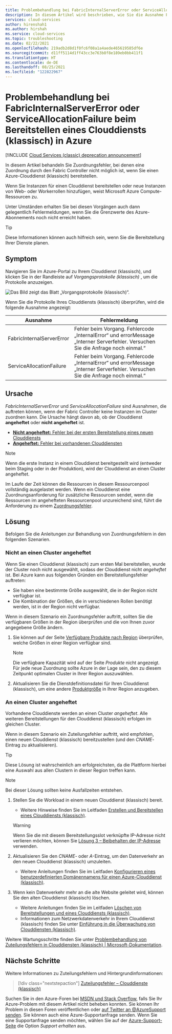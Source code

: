 ```yaml
---
title: Problembehandlung bei FabricInternalServerError oder ServiceAllocationFailure beim Bereitstellen eines Clouddiensts (klassisch) in Azure | Microsoft-Dokumentation
description: In diesem Artikel wird beschrieben, wie Sie die Ausnahme FabricInternalServerError oder ServiceAllocationFailure beheben, wenn Sie einen Clouddienst (klassisch) in Azure bereitstellen.
services: cloud-services
author: hirenshah1
ms.author: hirshah
ms.service: cloud-services
ms.topic: troubleshooting
ms.date: 02/22/2021
ms.openlocfilehash: 219adb2d8d1f0fc6f08a1a4aede465619585df6e
ms.sourcegitcommit: d11ff5114d1ff43cc3e763b8f8e189eb0bb411f1
ms.translationtype: HT
ms.contentlocale: de-DE
ms.lasthandoff: 08/25/2021
ms.locfileid: "122822967"
---
```

# <a name="troubleshoot-fabricinternalservererror-or-serviceallocationfailure-when-deploying-a-cloud-service-classic-to-azure"></a>Problembehandlung bei FabricInternalServerError oder ServiceAllocationFailure beim Bereitstellen eines Clouddiensts (klassisch) in Azure

[!INCLUDE [Cloud Services (classic) deprecation announcement](includes/deprecation-announcement.md)]

In diesem Artikel behandeln Sie Zuordnungsfehler, bei denen eine Zuordnung durch den Fabric Controller nicht möglich ist, wenn Sie einen Azure-Clouddienst (klassisch) bereitstellen.

Wenn Sie Instanzen für einen Clouddienst bereitstellen oder neue Instanzen von Web- oder Workerrollen hinzufügen, weist Microsoft Azure Compute-Ressourcen zu.

Unter Umständen erhalten Sie bei diesen Vorgängen auch dann gelegentlich Fehlermeldungen, wenn Sie die Grenzwerte des Azure-Abonnements noch nicht erreicht haben.

> [!TIP]
> Diese Informationen können auch hilfreich sein, wenn Sie die Bereitstellung Ihrer Dienste planen.

## <a name="symptom"></a>Symptom

Navigieren Sie im Azure-Portal zu Ihrem Clouddienst (klassisch), und klicken Sie in der Randleiste auf *Vorgangsprotokolle (klassisch)* , um die Protokolle anzuzeigen.

![Das Bild zeigt das Blatt „Vorgangsprotokolle (klassisch)“.](./media/cloud-services-troubleshoot-fabric-internal-server-error/cloud-services-troubleshoot-allocation-logs.png)

Wenn Sie die Protokolle Ihres Clouddiensts (klassisch) überprüfen, wird die folgende Ausnahme angezeigt:

|Ausnahme  |Fehlermeldung  |
|---------|---------|
FabricInternalServerError     |Fehler beim Vorgang. Fehlercode „InternalError“ und errorMessage „Interner Serverfehler. Versuchen Sie die Anfrage noch einmal.“|
|ServiceAllocationFailure     |Fehler beim Vorgang. Fehlercode „InternalError“ und errorMessage „Interner Serverfehler. Versuchen Sie die Anfrage noch einmal.“|

## <a name="cause"></a>Ursache

*FabricInternalServerError* und *ServiceAllocationFailure* sind Ausnahmen, die auftreten können, wenn der Fabric Controller keine Instanzen im Cluster zuordnen kann. Die Ursache hängt davon ab, ob der Clouddienst **angeheftet** oder **nicht angeheftet** ist.

- [**Nicht angeheftet:** Fehler bei der ersten Bereitstellung eines neuen Clouddiensts](#not-pinned-to-a-cluster)
- [**Angeheftet:** Fehler bei vorhandenen Clouddiensten](#pinned-to-a-cluster)

> [!NOTE]
> Wenn die erste Instanz in einem Clouddienst bereitgestellt wird (entweder beim Staging oder in der Produktion), wird der Clouddienst an einen Cluster angeheftet.
>
> Im Laufe der Zeit können die Ressourcen in diesem Ressourcenpool vollständig ausgelastet werden. Wenn ein Clouddienst eine Zuordnungsanforderung für zusätzliche Ressourcen sendet, wenn die Ressourcen im angehefteten Ressourcenpool unzureichend sind, führt die Anforderung zu einem [Zuordnungsfehler](cloud-services-allocation-failures.md).

## <a name="solution"></a>Lösung

Befolgen Sie die Anleitungen zur Behandlung von Zuordnungsfehlern in den folgenden Szenarien.

### <a name="not-pinned-to-a-cluster"></a>Nicht an einen Cluster angeheftet

Wenn Sie einen Clouddienst (klassisch) zum ersten Mal bereitstellen, wurde der Cluster noch nicht ausgewählt, sodass der Clouddienst nicht *angeheftet* ist. Bei Azure kann aus folgenden Gründen ein Bereitstellungsfehler auftreten:

- Sie haben eine bestimmte Größe ausgewählt, die in der Region nicht verfügbar ist.
- Die Kombination der Größen, die in verschiedenen Rollen benötigt werden, ist in der Region nicht verfügbar.

Wenn in diesem Szenario ein Zuordnungsfehler auftritt, sollten Sie die verfügbaren Größen in der Region überprüfen und die von Ihnen zuvor angegebene Größe ändern.

1. Sie können auf der Seite [Verfügbare Produkte nach Region](https://azure.microsoft.com/global-infrastructure/services/?products=cloud-services) überprüfen, welche Größen in einer Region verfügbar sind.

    > [!NOTE]
    > Die verfügbare Kapazität wird auf der Seite *Produkte* nicht angezeigt. Für jede neue Zuordnung sollte Azure in der Lage sein, den zu diesem Zeitpunkt optimalen Cluster in Ihrer Region auszuwählen.

1. Aktualisieren Sie die Dienstdefinitionsdatei für Ihren Clouddienst (klassisch), um eine andere [Produktgröße](cloud-services-sizes-specs.md#configure-sizes-for-cloud-services) in Ihrer Region anzugeben.

### <a name="pinned-to-a-cluster"></a>An einen Cluster angeheftet

Vorhandene Clouddienste werden an einen Cluster *angeheftet*. Alle weiteren Bereitstellungen für den Clouddienst (klassisch) erfolgen im gleichen Cluster.

Wenn in diesem Szenario ein Zuteilungsfehler auftritt, wird empfohlen, einen neuen Clouddienst (klassisch) bereitzustellen (und den *CNAME*-Eintrag zu aktualisieren).

> [!TIP]
> Diese Lösung ist wahrscheinlich am erfolgreichsten, da die Plattform hierbei eine Auswahl aus allen Clustern in dieser Region treffen kann.

> [!NOTE]
> Bei dieser Lösung sollten keine Ausfallzeiten entstehen.

1. Stellen Sie die Workload in einem neuen Clouddienst (klassisch) bereit.
    - Weitere Hinweise finden Sie im Leitfaden [Erstellen und Bereitstellen eines Clouddiensts (klassisch)](cloud-services-how-to-create-deploy-portal.md).

    > [!WARNING]
    > Wenn Sie die mit diesem Bereitstellungsslot verknüpfte IP-Adresse nicht verlieren möchten, können Sie [Lösung 3 – Beibehalten der IP-Adresse](cloud-services-allocation-failures.md#solutions) verwenden.

1. Aktualisieren Sie den *CNAME*- oder *A*-Eintrag, um den Datenverkehr an den neuen Clouddienst (klassisch) umzuleiten.
    - Weitere Anleitungen finden Sie im Leitfaden [Konfigurieren eines benutzerdefinierten Domänennamens für einen Azure-Clouddienst (klassisch)](cloud-services-custom-domain-name-portal.md#understand-cname-and-a-records).

1. Wenn kein Datenverkehr mehr an die alte Website geleitet wird, können Sie den alten Clouddienst (klassisch) löschen.
    - Weitere Anleitungen finden Sie im Leitfaden [Löschen von Bereitstellungen und eines Clouddiensts (klassisch)](cloud-services-how-to-manage-portal.md#delete-deployments-and-a-cloud-service).
    - Informationen zum Netzwerkdatenverkehr in Ihrem Clouddienst (klassisch) finden Sie unter [Einführung in die Überwachung von Clouddiensten (klassisch)](cloud-services-how-to-monitor.md).

Weitere Wartungsschritte finden Sie unter [Problembehandlung von Zuteilungsfehlern in Clouddiensten (klassisch) | Microsoft-Dokumentation](cloud-services-allocation-failures.md#common-issues).

## <a name="next-steps"></a>Nächste Schritte

Weitere Informationen zu Zuteilungsfehlern und Hintergrundinformationen:

> [!div class="nextstepaction"]
> [Zuteilungsfehler – Clouddienste (klassisch)](cloud-services-allocation-failures.md)

Suchen Sie in den Azure-Foren bei [MSDN und Stack Overflow](https://azure.microsoft.com/support/forums/), falls Sie Ihr Azure-Problem mit diesem Artikel nicht beheben konnten. Sie können Ihr Problem in diesen Foren veröffentlichen oder [auf Twitter an @AzureSupport senden](https://twitter.com/AzureSupport). Sie können auch eine Azure-Supportanfrage senden. Wenn Sie eine Supportanfrage senden möchten, wählen Sie auf der [Azure-Support-Seite](https://azure.microsoft.com/support/options/) die Option *Support erhalten* aus.
